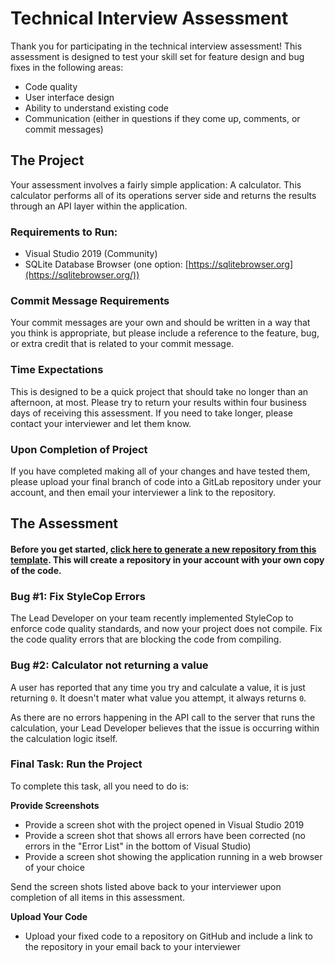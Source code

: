# Technical Interview Assessment

Thank you for participating in the technical interview assessment! This assessment is designed to test your skill set for feature design and bug fixes in the following areas:

* Code quality
* User interface design
* Ability to understand existing code
* Communication (either in questions if they come up, comments, or commit messages)

## The Project

Your assessment involves a fairly simple application: A calculator. This calculator performs all of its operations server side and returns the results through an API layer within the application.

### Requirements to Run:
* Visual Studio 2019 (Community)
* SQLite Database Browser (one option: [https://sqlitebrowser.org](https://sqlitebrowser.org/))

### Commit Message Requirements
Your commit messages are your own and should be written in a way that you think is appropriate, but please include a reference to the feature, bug, or extra credit that is related to your commit message.

### Time Expectations

This is designed to be a quick project that should take no longer than an afternoon, at most. Please try to return your results within four business days of receiving this assessment. If you need to take longer, please contact your interviewer and let them know.

### Upon Completion of Project

If you have completed making all of your changes and have tested them, please upload your final branch of code into a GitLab repository under your account, and then email your interviewer a link to the repository.

## The Assessment

#### Before you get started, [click here to generate a new repository from this template](https://github.com/takethree/interview-assessment-junior/generate). This will create a repository in your account with your own copy of the code.

### Bug #1: Fix StyleCop Errors

The Lead Developer on your team recently implemented StyleCop to enforce code quality standards, and now your project does not compile. Fix the code quality errors that are blocking the code from compiling.

### Bug #2: Calculator not returning a value

A user has reported that any time you try and calculate a value, it is just returning `0`. It doesn't mater what value you attempt, it always returns `0`.

As there are no errors happening in the API call to the server that runs the calculation, your Lead Developer believes that the issue is occurring within the calculation logic itself.

### Final Task: Run the Project

To complete this task, all you need to do is:

**Provide Screenshots**

* Provide a screen shot with the project opened in Visual Studio 2019
* Provide a screen shot that shows all errors have been corrected (no errors in the "Error List" in the bottom of Visual Studio)
* Provide a screen shot showing the application running in a web browser of your choice

Send the screen shots listed above back to your interviewer upon completion of all items in this assessment.

**Upload Your Code**

* Upload your fixed code to a repository on GitHub and include a link to the repository in your email back to your interviewer